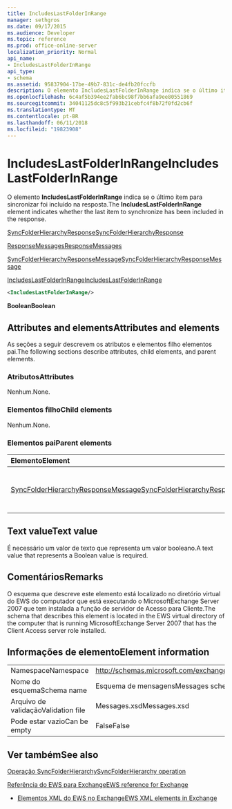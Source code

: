 ```yaml
---
title: IncludesLastFolderInRange
manager: sethgros
ms.date: 09/17/2015
ms.audience: Developer
ms.topic: reference
ms.prod: office-online-server
localization_priority: Normal
api_name:
- IncludesLastFolderInRange
api_type:
- schema
ms.assetid: 95837904-17be-49b7-831c-de4fb20fccfb
description: O elemento IncludesLastFolderInRange indica se o último item para sincronizar foi incluído na resposta.
ms.openlocfilehash: 6c4af5b394ee2fab6bc98f7bb6afa9ee80551869
ms.sourcegitcommit: 34041125dc8c5f993b21cebfc4f8b72f0fd2cb6f
ms.translationtype: MT
ms.contentlocale: pt-BR
ms.lasthandoff: 06/11/2018
ms.locfileid: "19823908"
---
```

# <a name="includeslastfolderinrange"></a><span data-ttu-id="24ac7-103">IncludesLastFolderInRange</span><span class="sxs-lookup"><span data-stu-id="24ac7-103">IncludesLastFolderInRange</span></span>

<span data-ttu-id="24ac7-104">O elemento **IncludesLastFolderInRange** indica se o último item para sincronizar foi incluído na resposta.</span><span class="sxs-lookup"><span data-stu-id="24ac7-104">The **IncludesLastFolderInRange** element indicates whether the last item to synchronize has been included in the response.</span></span> 
  
[<span data-ttu-id="24ac7-105">SyncFolderHierarchyResponse</span><span class="sxs-lookup"><span data-stu-id="24ac7-105">SyncFolderHierarchyResponse</span></span>](syncfolderhierarchyresponse.md)
  
[<span data-ttu-id="24ac7-106">ResponseMessages</span><span class="sxs-lookup"><span data-stu-id="24ac7-106">ResponseMessages</span></span>](responsemessages.md)
  
[<span data-ttu-id="24ac7-107">SyncFolderHierarchyResponseMessage</span><span class="sxs-lookup"><span data-stu-id="24ac7-107">SyncFolderHierarchyResponseMessage</span></span>](syncfolderhierarchyresponsemessage.md)
  
[<span data-ttu-id="24ac7-108">IncludesLastFolderInRange</span><span class="sxs-lookup"><span data-stu-id="24ac7-108">IncludesLastFolderInRange</span></span>](includeslastfolderinrange.md)
  
```xml
<IncludesLastFolderInRange/>
```

 <span data-ttu-id="24ac7-109">**Boolean**</span><span class="sxs-lookup"><span data-stu-id="24ac7-109">**Boolean**</span></span>
## <a name="attributes-and-elements"></a><span data-ttu-id="24ac7-110">Attributes and elements</span><span class="sxs-lookup"><span data-stu-id="24ac7-110">Attributes and elements</span></span>

<span data-ttu-id="24ac7-111">As seções a seguir descrevem os atributos e elementos filho elementos pai.</span><span class="sxs-lookup"><span data-stu-id="24ac7-111">The following sections describe attributes, child elements, and parent elements.</span></span>
  
### <a name="attributes"></a><span data-ttu-id="24ac7-112">Atributos</span><span class="sxs-lookup"><span data-stu-id="24ac7-112">Attributes</span></span>

<span data-ttu-id="24ac7-113">Nenhum.</span><span class="sxs-lookup"><span data-stu-id="24ac7-113">None.</span></span>
  
### <a name="child-elements"></a><span data-ttu-id="24ac7-114">Elementos filho</span><span class="sxs-lookup"><span data-stu-id="24ac7-114">Child elements</span></span>

<span data-ttu-id="24ac7-115">Nenhum.</span><span class="sxs-lookup"><span data-stu-id="24ac7-115">None.</span></span>
  
### <a name="parent-elements"></a><span data-ttu-id="24ac7-116">Elementos pai</span><span class="sxs-lookup"><span data-stu-id="24ac7-116">Parent elements</span></span>

|<span data-ttu-id="24ac7-117">**Elemento**</span><span class="sxs-lookup"><span data-stu-id="24ac7-117">**Element**</span></span>|<span data-ttu-id="24ac7-118">**Descrição**</span><span class="sxs-lookup"><span data-stu-id="24ac7-118">**Description**</span></span>|
|:-----|:-----|
|[<span data-ttu-id="24ac7-119">SyncFolderHierarchyResponseMessage</span><span class="sxs-lookup"><span data-stu-id="24ac7-119">SyncFolderHierarchyResponseMessage</span></span>](syncfolderhierarchyresponsemessage.md) <br/> |<span data-ttu-id="24ac7-120">Contém o status e o resultado de uma solicitação de SyncFolderHierarchy.</span><span class="sxs-lookup"><span data-stu-id="24ac7-120">Contains the status and result of a SyncFolderHierarchy request.</span></span>  <br/> |
   
## <a name="text-value"></a><span data-ttu-id="24ac7-121">Text value</span><span class="sxs-lookup"><span data-stu-id="24ac7-121">Text value</span></span>

<span data-ttu-id="24ac7-122">É necessário um valor de texto que representa um valor booleano.</span><span class="sxs-lookup"><span data-stu-id="24ac7-122">A text value that represents a Boolean value is required.</span></span>
  
## <a name="remarks"></a><span data-ttu-id="24ac7-123">Comentários</span><span class="sxs-lookup"><span data-stu-id="24ac7-123">Remarks</span></span>

<span data-ttu-id="24ac7-124">O esquema que descreve este elemento está localizado no diretório virtual do EWS do computador que está executando o MicrosoftExchange Server 2007 que tem instalada a função de servidor de Acesso para Cliente.</span><span class="sxs-lookup"><span data-stu-id="24ac7-124">The schema that describes this element is located in the EWS virtual directory of the computer that is running MicrosoftExchange Server 2007 that has the Client Access server role installed.</span></span>
  
## <a name="element-information"></a><span data-ttu-id="24ac7-125">Informações de elemento</span><span class="sxs-lookup"><span data-stu-id="24ac7-125">Element information</span></span>

|||
|:-----|:-----|
|<span data-ttu-id="24ac7-126">Namespace</span><span class="sxs-lookup"><span data-stu-id="24ac7-126">Namespace</span></span>  <br/> |http://schemas.microsoft.com/exchange/services/2006/messages  <br/> |
|<span data-ttu-id="24ac7-127">Nome do esquema</span><span class="sxs-lookup"><span data-stu-id="24ac7-127">Schema name</span></span>  <br/> |<span data-ttu-id="24ac7-128">Esquema de mensagens</span><span class="sxs-lookup"><span data-stu-id="24ac7-128">Messages schema</span></span>  <br/> |
|<span data-ttu-id="24ac7-129">Arquivo de validação</span><span class="sxs-lookup"><span data-stu-id="24ac7-129">Validation file</span></span>  <br/> |<span data-ttu-id="24ac7-130">Messages.xsd</span><span class="sxs-lookup"><span data-stu-id="24ac7-130">Messages.xsd</span></span>  <br/> |
|<span data-ttu-id="24ac7-131">Pode estar vazio</span><span class="sxs-lookup"><span data-stu-id="24ac7-131">Can be empty</span></span>  <br/> |<span data-ttu-id="24ac7-132">False</span><span class="sxs-lookup"><span data-stu-id="24ac7-132">False</span></span>  <br/> |
   
## <a name="see-also"></a><span data-ttu-id="24ac7-133">Ver também</span><span class="sxs-lookup"><span data-stu-id="24ac7-133">See also</span></span>



[<span data-ttu-id="24ac7-134">Operação SyncFolderHierarchy</span><span class="sxs-lookup"><span data-stu-id="24ac7-134">SyncFolderHierarchy operation</span></span>](syncfolderhierarchy-operation.md)


[<span data-ttu-id="24ac7-135">Referência do EWS para Exchange</span><span class="sxs-lookup"><span data-stu-id="24ac7-135">EWS reference for Exchange</span></span>](ews-reference-for-exchange.md)
  
- [<span data-ttu-id="24ac7-136">Elementos XML do EWS no Exchange</span><span class="sxs-lookup"><span data-stu-id="24ac7-136">EWS XML elements in Exchange</span></span>](ews-xml-elements-in-exchange.md)

